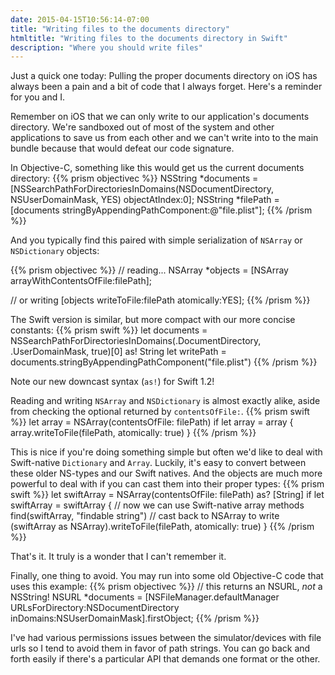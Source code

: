 ```yaml
---
date: 2015-04-15T10:56:14-07:00
title: "Writing files to the documents directory"
htmltitle: "Writing files to the documents directory in Swift"
description: "Where you should write files"
---
```

Just a quick one today: Pulling the proper documents directory on iOS has always been a pain and a bit of code that I always forget. Here's a reminder for you and I.

Remember on iOS that we can only write to our application's documents directory. We're sandboxed out of most of the system and other applications to save us from each other and we can't write into to the main bundle because that would defeat our code signature.

In Objective-C, something like this would get us the current documents directory:
{{% prism objectivec %}}
NSString *documents = [NSSearchPathForDirectoriesInDomains(NSDocumentDirectory, NSUserDomainMask, YES) objectAtIndex:0];
NSString *filePath = [documents stringByAppendingPathComponent:@"file.plist"];
{{% /prism %}}

And you typically find this paired with simple serialization of `NSArray` or `NSDictionary` objects:

{{% prism objectivec %}}
// reading...
NSArray *objects = [NSArray arrayWithContentsOfFile:filePath];

// or writing
[objects writeToFile:filePath atomically:YES];
{{% /prism %}}

The Swift version is similar, but more compact with our more concise constants:
{{% prism swift %}}
let documents = NSSearchPathForDirectoriesInDomains(.DocumentDirectory, .UserDomainMask, true)[0] as! String
let writePath = documents.stringByAppendingPathComponent("file.plist")
{{% /prism %}}

Note our new downcast syntax (`as!`) for Swift 1.2!

Reading and writing `NSArray` and `NSDictionary` is almost exactly alike, aside from checking the optional returned by `contentsOfFile:`.
{{% prism swift %}}
let array = NSArray(contentsOfFile: filePath)
if let array = array {
    array.writeToFile(filePath, atomically: true)
}
{{% /prism %}}

This is nice if you're doing something simple but often we'd like to deal with Swift-native `Dictionary` and `Array`. Luckily, it's easy to convert between these older NS-types and our Swift natives. And the objects are much more powerful to deal with if you can cast them into their proper types:
{{% prism swift %}}
let swiftArray = NSArray(contentsOfFile: filePath) as? [String]
if let swiftArray = swiftArray {
    // now we can use Swift-native array methods
    find(swiftArray, "findable string")
    // cast back to NSArray to write
    (swiftArray as NSArray).writeToFile(filePath, atomically: true)
}
{{% /prism %}}

That's it. It truly is a wonder that I can't remember it.

Finally, one thing to avoid. You may run into some old Objective-C code that uses this example:
{{% prism objectivec %}}
// this returns an NSURL, *not* a NSString!
NSURL *documents = [NSFileManager.defaultManager URLsForDirectory:NSDocumentDirectory inDomains:NSUserDomainMask].firstObject;
{{% /prism %}}

I've had various permissions issues between the simulator/devices with file urls so I tend to avoid them in favor of path strings. You can go back and forth easily if there's a particular API that demands one format or the other.